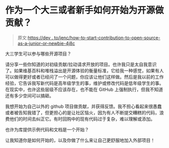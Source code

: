 # 作为一个大三或者新手如何开始为开源做贡献？

> 原文:[https://dev . to/jenc/how-to-start-contribution-to-open-source-as-a-junior-or-newbie-4j8c](https://dev.to/jenc/how-to-start-contributing-to-open-source-as-a-junior-or-newbie-4j8c)

大三学生可以参与哪些开源项目？

请分享一些你知道的对初级贡献/拉动请求开放的项目。也许我只是太自我意识了。如果维基百科和堆栈溢出是开源体验的衡量标准，它给我一种感觉，如果有人可以做得更好或者已经问了一个问题，你应该让他们这样做。然后是我以前的工作经验，它告诉我写新代码是高年级学生的事，维护或修改代码是低年级学生的事。在现实中，也许这些层级不应该存在，也不能在 GitHub 上强制执行，但我不知道还有多少空间可以搞砸。

我想开始为自己以外的 github 项目做贡献，并获得反馈。我不担心看起来很愚蠢或者被告知我错了，但更担心的是让社区恼火，因为有人不断提交糟糕的代码，浪费他们的时间去纠正它。有时回购中的现有代码过于复杂，难以理解或添加。

也许为库提供示例代码和文档是一个开始？

让我知道你是如何开始的，以及你做了什么来让自己更舒服地加入外部项目！